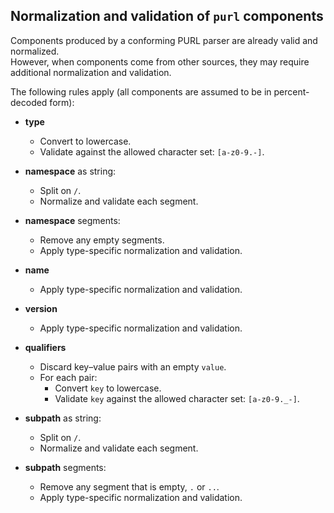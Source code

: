 <!--
  ~ SPDX-License-Identifier: MIT
  -->
## Normalization and validation of `purl` components

Components produced by a conforming PURL parser are already valid and normalized.  
However, when components come from other sources, they may require additional normalization and validation.

The following rules apply (all components are assumed to be in percent-decoded form):

- **type**
    - Convert to lowercase.
    - Validate against the allowed character set: `[a-z0-9.-]`.

- **namespace** as string:
    - Split on `/`.
    - Normalize and validate each segment.

- **namespace** segments:
    - Remove any empty segments.
    - Apply type-specific normalization and validation.

- **name**
    - Apply type-specific normalization and validation.

- **version**
    - Apply type-specific normalization and validation.

- **qualifiers**
    - Discard key–value pairs with an empty `value`.
    - For each pair:
        - Convert `key` to lowercase.
        - Validate `key` against the allowed character set: `[a-z0-9._-]`.

- **subpath** as string:
    - Split on `/`.
    - Normalize and validate each segment.

- **subpath** segments:
  - Remove any segment that is empty, `.` or `..`.
  - Apply type-specific normalization and validation.
